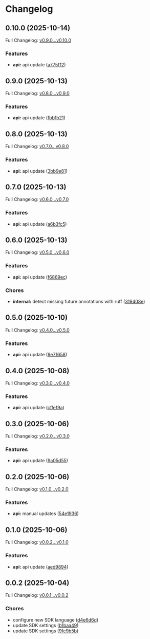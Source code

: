 # Changelog

## 0.10.0 (2025-10-14)

Full Changelog: [v0.9.0...v0.10.0](https://github.com/bountylaboratories/python-sdk/compare/v0.9.0...v0.10.0)

### Features

* **api:** api update ([a775f12](https://github.com/bountylaboratories/python-sdk/commit/a775f1298b6d9bf2bbd1fdf34cdcebc2c9d3ec9c))

## 0.9.0 (2025-10-13)

Full Changelog: [v0.8.0...v0.9.0](https://github.com/bountylaboratories/python-sdk/compare/v0.8.0...v0.9.0)

### Features

* **api:** api update ([fbb1b21](https://github.com/bountylaboratories/python-sdk/commit/fbb1b21b4ad12a15bb637ac7faa9af1dbed05206))

## 0.8.0 (2025-10-13)

Full Changelog: [v0.7.0...v0.8.0](https://github.com/bountylaboratories/python-sdk/compare/v0.7.0...v0.8.0)

### Features

* **api:** api update ([3bb9e81](https://github.com/bountylaboratories/python-sdk/commit/3bb9e8141a4ed72fbb257969c25330a1afb4999a))

## 0.7.0 (2025-10-13)

Full Changelog: [v0.6.0...v0.7.0](https://github.com/bountylaboratories/python-sdk/compare/v0.6.0...v0.7.0)

### Features

* **api:** api update ([a6b3fc5](https://github.com/bountylaboratories/python-sdk/commit/a6b3fc5e26176da800c1a2083c1229da1da9465d))

## 0.6.0 (2025-10-13)

Full Changelog: [v0.5.0...v0.6.0](https://github.com/bountylaboratories/python-sdk/compare/v0.5.0...v0.6.0)

### Features

* **api:** api update ([f6869ec](https://github.com/bountylaboratories/python-sdk/commit/f6869ec87246466482d395e4155734b9ea5fae89))


### Chores

* **internal:** detect missing future annotations with ruff ([319408e](https://github.com/bountylaboratories/python-sdk/commit/319408ed5a2ec94d5e2565bc56db5880360596be))

## 0.5.0 (2025-10-10)

Full Changelog: [v0.4.0...v0.5.0](https://github.com/bountylaboratories/python-sdk/compare/v0.4.0...v0.5.0)

### Features

* **api:** api update ([9e71658](https://github.com/bountylaboratories/python-sdk/commit/9e71658b0133c59a8c2f53e9b4906f45d05de260))

## 0.4.0 (2025-10-08)

Full Changelog: [v0.3.0...v0.4.0](https://github.com/bountylaboratories/python-sdk/compare/v0.3.0...v0.4.0)

### Features

* **api:** api update ([cffef9a](https://github.com/bountylaboratories/python-sdk/commit/cffef9ac2ae64cd8b52f43cf5f1d90cb825d0cd9))

## 0.3.0 (2025-10-06)

Full Changelog: [v0.2.0...v0.3.0](https://github.com/bountylaboratories/python-sdk/compare/v0.2.0...v0.3.0)

### Features

* **api:** api update ([9a05d55](https://github.com/bountylaboratories/python-sdk/commit/9a05d557e23acc60050b1037a8d7f5039b04b81e))

## 0.2.0 (2025-10-06)

Full Changelog: [v0.1.0...v0.2.0](https://github.com/bountylaboratories/python-sdk/compare/v0.1.0...v0.2.0)

### Features

* **api:** manual updates ([54e1936](https://github.com/bountylaboratories/python-sdk/commit/54e1936ca1c135442b88e90134c35e8ccb4f061f))

## 0.1.0 (2025-10-06)

Full Changelog: [v0.0.2...v0.1.0](https://github.com/bountylaboratories/python-sdk/compare/v0.0.2...v0.1.0)

### Features

* **api:** api update ([aed9894](https://github.com/bountylaboratories/python-sdk/commit/aed9894ce044d7d362494ab5271a2361a1d5d3a9))

## 0.0.2 (2025-10-04)

Full Changelog: [v0.0.1...v0.0.2](https://github.com/bountylaboratories/python-sdk/compare/v0.0.1...v0.0.2)

### Chores

* configure new SDK language ([d4e6d6d](https://github.com/bountylaboratories/python-sdk/commit/d4e6d6d7a89f1706c81db5cf7013c01c14cd4e3e))
* update SDK settings ([b1baa49](https://github.com/bountylaboratories/python-sdk/commit/b1baa49ab531f863abd53d4ea0be0a9883f36894))
* update SDK settings ([9fc9b5b](https://github.com/bountylaboratories/python-sdk/commit/9fc9b5b30db13a0b3eedafd4e321f42c632758ec))
